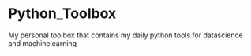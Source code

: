 # Python_Toolbox
My personal toolbox that contains my daily python tools for datascience and machinelearning
